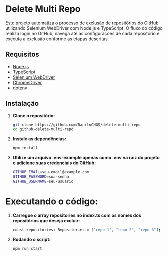 # Delete Multi Repo

Este projeto automatiza o processo de exclusão de repositórios do GitHub utilizando Selenium WebDriver com Node.js e TypeScript. O fluxo do código realiza login no GitHub, navega até as configurações de cada repositório e executa a exclusão conforme as etapas descritas.

## Requisitos

- [Node.js](https://nodejs.org/)
- [TypeScript](https://www.typescriptlang.org/)
- [Selenium WebDriver](https://www.selenium.dev/)
- [ChromeDriver](https://sites.google.com/a/chromium.org/chromedriver/)
- [dotenv](https://www.npmjs.com/package/dotenv)

## Instalação

1. **Clone o repositório:**

   ```bash
   git clone https://github.com/DaniloCHGS/delete-multi-repo
   cd github-delete-multi-repo

   ```

2. **Instale as dependências:**

   ```bash
   npm install

   ```

3. **Utilize um arquivo .env-example apenas como .env na raiz do projeto e adicione suas credenciais do GitHub:**

   ```bash
   GITHUB_EMAIL=seu-email@example.com
   GITHUB_PASSWORD=sua-senha
   GITHUB_USERNAME=seu-usuario

   ```

# Executando o código:

1. **Carregue o array repositories no index.ts com os nomes dos repositórios que deseja excluir:**

   ```bash
   const repositories: Repositories = ["repo-1", "repo-2", "repo-3"];

   ```

2. **Rodando o script:**

   ```bash
   npm run start
   ```
